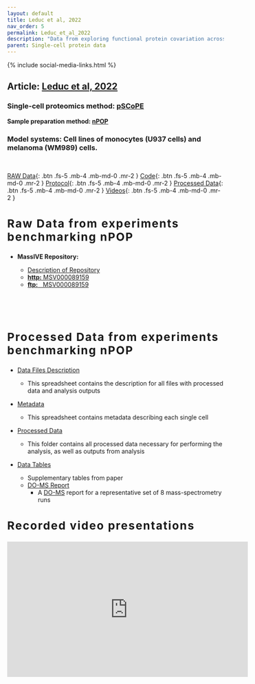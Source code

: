 ```yaml
---
layout: default
title: Leduc et al, 2022
nav_order: 5
permalink: Leduc_et_al_2022
description: "Data from exploring functional protein covariation across single cells using nPOP | Slavov Laboratory"
parent: Single-cell protein data
---
```

{% include social-media-links.html %}


## Article: [Leduc et al, 2022](https://www.biorxiv.org/content/10.1101/2021.04.24.441211v3)
<!-- **Peer reviewed article:** -->

### Single-cell proteomics method: [pSCoPE](https://scp.slavovlab.net/pSCoPE)
**Sample preparation method: [nPOP](https://scp.slavovlab.net/nPOP)**

### Model systems:  Cell lines of monocytes (U937 cells) and melanoma (WM989) cells.


&nbsp;


[RAW Data](#raw_data){: .btn .fs-5 .mb-4 .mb-md-0 .mr-2 }
[Code](https://github.com/Andrew-Leduc/nPOP){: .btn .fs-5 .mb-4 .mb-md-0 .mr-2 }
[Protocol](https://www.protocols.io/view/npop-4r3l24r7qg1y/v1){: .btn .fs-5 .mb-4 .mb-md-0 .mr-2 }
[Processed Data](#proc_data){: .btn .fs-5 .mb-4 .mb-md-0 .mr-2 }
[Videos](#talks){: .btn .fs-5 .mb-4 .mb-md-0 .mr-2 }



<h2 style="letter-spacing: 2px; font-size: 26px;" id="raw_data" >Raw Data from experiments benchmarking nPOP</h2>

* **MassIVE Repository:**
  - [Description of Repository](https://drive.google.com/drive/folders/115nG9b7EjDvhY33ULvzruISZKqGQgOx_?usp=sharing)
  - [**http:**  MSV000089159](https://massive.ucsd.edu/ProteoSAFe/dataset.jsp?task=158ee6b0cc0b4d8b9f1883b3917793fb)
  - [**ftp:** &nbsp; MSV000089159](ftp://massive.ucsd.edu/MSV000089159)


  &nbsp;

  &nbsp;

<h2 style="letter-spacing: 2px; font-size: 26px;" id="proc_data" >Processed Data from experiments benchmarking nPOP</h2>

* [Data Files Description](https://drive.google.com/drive/folders/115nG9b7EjDvhY33ULvzruISZKqGQgOx_?usp=sharing)
   - This spreadsheet contains the description for all files with processed data and analysis outputs

* [Metadata](https://drive.google.com/file/d/12ITQN1ZX8QKAr7Es_y-AdVgsVNFDt5HY/view?usp=sharing)
   - This spreadsheet contains metadata describing each single cell

* [Processed Data](https://drive.google.com/drive/folders/12-H2a1mfSHZUGf8O50Cr0pPZ4zIDjTac?usp=sharing)
   - This folder contains all processed data necessary for performing the analysis, as well as outputs from analysis

* [Data Tables](https://drive.google.com/drive/folders/1224SUizVq1Vs1PJqkUFKvnUsxN7QUYvK?usp=sharing)
   - Supplementary tables from paper

  * [DO-MS Report](DO-MS_Report_nPOP.html)
    - A [DO-MS](https://do-ms.slavovlab,net) report for a representative set of 8 mass-spectrometry runs   




<h2 style="letter-spacing: 2px; font-size: 26px;" id="talks" >Recorded video presentations</h2>

<iframe width="560" height="315" src="https://www.youtube.com/embed/DJ1U_KpMNcY" title="YouTube video player" frameborder="0" allow="accelerometer; autoplay; clipboard-write; encrypted-media; gyroscope; picture-in-picture" allowfullscreen></iframe>


&nbsp;

&nbsp;


&nbsp;

&nbsp;

&nbsp;

&nbsp;

&nbsp;

&nbsp;

&nbsp;

&nbsp;

&nbsp;

&nbsp;

&nbsp;

&nbsp;

&nbsp;
